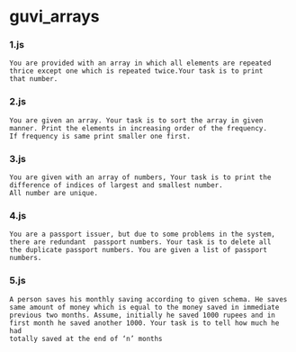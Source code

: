 # guvi_arrays

### 1.js
    You are provided with an array in which all elements are repeated thrice except one which is repeated twice.Your task is to print
    that number.

### 2.js
    You are given an array. Your task is to sort the array in given manner. Print the elements in increasing order of the frequency.
    If frequency is same print smaller one first.
    
### 3.js
    You are given with an array of numbers, Your task is to print the difference of indices of largest and smallest number.
    All number are unique.
    
### 4.js
    You are a passport issuer, but due to some problems in the system, there are redundant  passport numbers. Your task is to delete all 
    the duplicate passport numbers. You are given a list of passport numbers.
    
### 5.js
    A person saves his monthly saving according to given schema. He saves same amount of money which is equal to the money saved in immediate
    previous two months. Assume, initially he saved 1000 rupees and in first month he saved another 1000. Your task is to tell how much he had
    totally saved at the end of ‘n’ months
